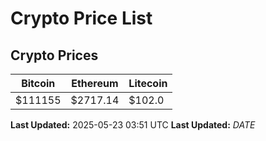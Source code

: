 # Crypto Price List

## Crypto Prices
| Bitcoin | Ethereum | Litecoin |
| ------- | -------- | -------- |
| $111155 | $2717.14 | $102.0 |
**Last Updated:** 2025-05-23 03:51 UTC
**Last Updated:** $DATE$
